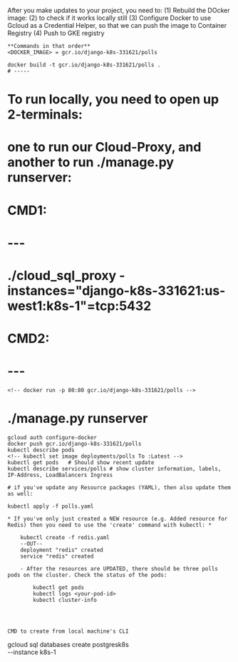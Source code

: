 After you make updates to your project, you need to:
    (1) Rebuild the DOcker image:
    (2) to check if it works locally still
    (3) Configure Docker to use Gcloud as a Credential Helper, so that we can push the image to Container Registry
    (4) Push to GKE registry

    **Commands in that order**
    <DOCKER_IMAGE> = gcr.io/django-k8s-331621/polls
      
    docker build -t gcr.io/django-k8s-331621/polls .
    # -----
# To run locally, you need to open up 2-terminals:
# one to run our Cloud-Proxy, and another to run ./manage.py runserver:
#
# CMD1:
# --- 
# ./cloud_sql_proxy -instances="django-k8s-331621:us-west1:k8s-1"=tcp:5432
# CMD2:
# ---
    <!-- docker run -p 80:80 gcr.io/django-k8s-331621/polls -->
# ./manage.py runserver
    gcloud auth configure-docker
    docker push gcr.io/django-k8s-331621/polls
    kubectl describe pods
    <!-- kubectl set image deployments/polls To :Latest -->
    kubectl get pods   # Should show recent update
    kubectl describe services/polls # show cluster information, labels, IP-Address, LoadBalancers Ingress

    # if you've update any Resource packages (YAML), then also update them as well:

    kubectl apply -f polls.yaml

    * If you've only just created a NEW resource (e.g. Added resource for Redis) then you need to use the 'create' command with kubectl: *

        kubectl create -f redis.yaml
        --OUT--
        deployment "redis" created
        service "redis" created

        - After the resources are UPDATED, there should be three polls pods on the cluster. Check the status of the pods:

            kubectl get pods
            kubectl logs <your-pod-id>
            kubectl cluster-info
    
    
    
    
    CMD to create from local machine's CLI
gcloud sql databases create postgresk8s \
    --instance k8s-1
